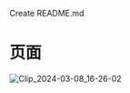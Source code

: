 Create README.md
# 页面
![Clip_2024-03-08_16-26-02](https://github.com/xiaocuanChina/View-system-agents/assets/113506112/7d36b9ae-7741-40b6-a4b9-d8f0675e5135)
